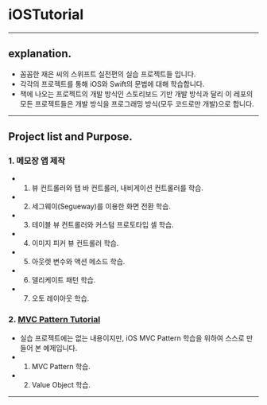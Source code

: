 # iOSTutorial

- - -
## explanation.

- 꼼꼼한 재은 씨의 스위프트 실전편의 실습 프로젝트들 입니다.
- 각각의 프로젝트를 통해 iOS와 Swift의 문법에 대해 학습합니다.
- 책에 나오는 프로젝트의 개발 방식인 스토리보드 기반 개발 방식과 달리 이 레포의 모든 프로젝트들은 개발 방식을 프로그래밍 방식(모두 코드로만 개발)으로 합니다.

- - -
## Project list and Purpose.

### 1. 메모장 앱 제작
  - 1. 뷰 컨트롤러와 탭 바 컨트롤러, 내비게이션 컨트롤러를 학습.
  - 2. 세그웨이(Segueway)를 이용한 화면 전환 학습.
  - 3. 테이블 뷰 컨트롤러와 커스텀 프로토타입 셀 학습.
  - 4. 이미지 피커 뷰 컨트롤러 학습.
  - 5. 아웃렛 변수와 액션 메소드 학습.
  - 6. 델리케이트 패턴 학습.
  - 7. 오토 레이아웃 학습.
  
### 2. [MVC Pattern Tutorial](https://github.com/VincentGeranium/iOSTutorial/tree/master/MVCTutorial/MVCTutorial)
  - 실습 프로젝트에는 없는 내용이지만, iOS MVC Pattern 학습을 위하여 스스로 만들어 본 예제입니다.
  - 1. MVC Pattern 학습.
  - 2. Value Object 학습.
  
- - -

